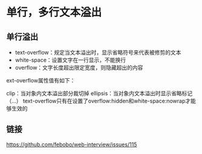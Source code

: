 # 单行，多行文本溢出

## 单行溢出

- text-overflow：规定当文本溢出时，显示省略符号来代表被修剪的文本
- white-space：设置文字在一行显示，不能换行
- overflow：文字长度超出限定宽度，则隐藏超出的内容

ext-overflow属性值有如下：

clip：当对象内文本溢出部分裁切掉
ellipsis：当对象内文本溢出时显示省略标记（...）
text-overflow只有在设置了overflow:hidden和white-space:nowrap才能够生效的

## 链接
https://github.com/febobo/web-interview/issues/115